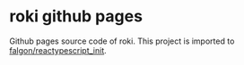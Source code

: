 # roki github pages
Github pages source code of roki. This project is imported to [falgon/reactypescript_init](https://github.com/falgon/reactypescript_init).

